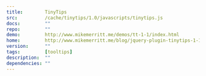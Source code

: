 ```yaml
---
title:        TinyTips
src:          /cache/tinytips/1.0/javascripts/tinytips.js
docs:         ""
repo:         ""
demo:         http://www.mikemerritt.me/demos/tt-1-1/index.html
home:         http://www.mikemerritt.me/blog/jquery-plugin-tinytips-1-1/
version:      ""
tags:         [tooltips]
description:  ""
dependencies: ""
---
```


